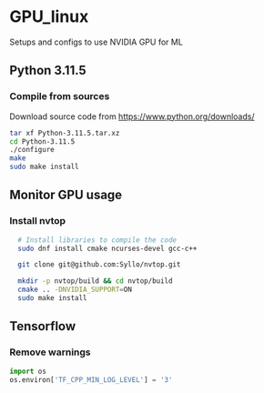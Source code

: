 # GPU_linux

Setups and configs to use NVIDIA GPU for ML

## Python 3.11.5 

### Compile from sources

Download source code from https://www.python.org/downloads/

```bash
tar xf Python-3.11.5.tar.xz
cd Python-3.11.5
./configure
make
sudo make install
```



## Monitor GPU usage

### Install nvtop

```bash
  # Install libraries to compile the code
  sudo dnf install cmake ncurses-devel gcc-c++

  git clone git@github.com:Syllo/nvtop.git

  mkdir -p nvtop/build && cd nvtop/build
  cmake .. -DNVIDIA_SUPPORT=ON 
  sudo make install
```


## Tensorflow

### Remove warnings

```python
import os
os.environ['TF_CPP_MIN_LOG_LEVEL'] = '3'
```






